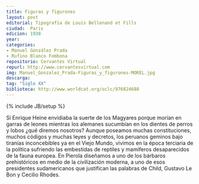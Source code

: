 ```yaml
---
title: Figuras y figurones
layout: post
editorial: Tipografía de Louis Bellenand et Fills
ciudad:  Paris
edicion: 1938
year: 
categories:
- Manuel González Prada
- Rufino Blanco Fombona 
repositorio: Cervantes Virtual
repurl: http://www.cervantesvirtual.com
img: Manuel_Gonzalez_Prada-Figuras_y_figurones-MOREL.jpg
descarga: 
tag: "Siglo XX"
biblioteca: http://www.worldcat.org/oclc/976824688
---
```

{% include JB/setup %}

Si Enrique Heine envidiaba la suerte de los Magyares porque morían en garras de leones mientras los alemanes sucumbían en los dientes de perros y lobos ¿qué diremos nosotros? Aunque poseamos muchas constituciones, muchos códigos y muchas leyes y decretos, los peruanos geminos bajo tiranías inconcebibles ya en el Viejo Mundo, vivimos en la época terciaria de la política sufriendo las embestidas de reptiles y mamíferos desaparecidos de la fauna europea.
En Pierola diseñamos a uno de los bárbaros prehistóricos en medio de la civilización moderna, a uno de esos presidentes sudamericanos que justifican las palabras de Child, Gustavo Le Bon y Cecilio Rhodes.

